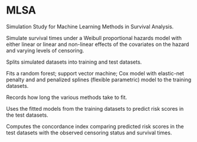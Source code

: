 # MLSA

Simulation Study for Machine Learning Methods in Survival Analysis.

Simulate survival times under a Weibull proportional hazards model with either linear or linear and non-linear effects of the covariates on the hazard and varying levels of censoring.

Splits simulated datasets into training and test datasets.

Fits a random forest; support vector machine; Cox model with elastic-net penalty and and penalized splines (flexible parametric) model to the training datasets.

Records how long the various methods take to fit.

Uses the fitted models from the training datasets to predict risk scores in the test datasets. 

Computes the concordance index comparing predicted risk scores in the test datasets with the observed censoring status and survival times.

